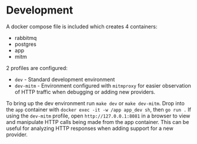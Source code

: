 # Development

A docker compose file is included which creates 4 containers:

* rabbitmq
* postgres
* app
* mitm

2 profiles are configured:

- `dev` - Standard development environment
- `dev-mitm` - Environment configured with `mitmproxy` for easier observation of HTTP traffic when debugging or adding new providers.

To bring up the dev environment run `make dev` or `make dev-mitm`. Drop into the `app` container with `docker exec -it -w /app app_dev sh`, then `go run .`
If using the `dev-mitm` profile, open `http://127.0.0.1:8081` in a browser to view and manipulate HTTP calls being made from the app container. This can be useful for analyzing HTTP responses when adding support for a new provider.
